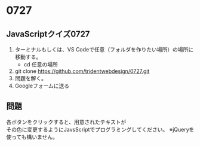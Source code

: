 # 0727

## JavaScriptクイズ0727

1. ターミナルもしくは、VS Codeで任意（フォルダを作りたい場所）の場所に移動する。
    - cd 任意の場所 
1. git clone https://github.com/tridentwebdesign/0727.git
1. 問題を解く。
1. Googleフォームに送る

## 問題

各ボタンをクリックすると、用意されたテキストが  
その色に変更するようにJavsScriptでプログラミングしてください。
※jQueryを使っても構いません。
